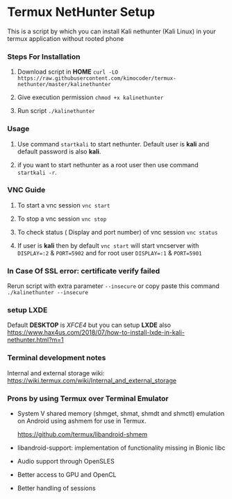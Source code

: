 # Termux NetHunter Setup

This is a script by which you can install Kali nethunter (Kali Linux) in your termux application without rooted phone 

### Steps For Installation

1. Download script in **HOME** `curl -LO https://raw.githubusercontent.com/kimocoder/termux-nethunter/master/kalinethunter`

2. Give execution permission `chmod +x kalinethunter`

3. Run script `./kalinethunter`

### Usage 

1. Use command `startkali` to start nethunter. Default user is __kali__ and default password is also __kali__.

2. if you want to start nethunter as a root user then use command `startkali -r`.

### VNC Guide

1. To start a vnc session `vnc start`

2. To stop a vnc session `vnc stop`

3. To check status ( Display and port number) of vnc session `vnc status`

4. If user is __kali__ then by default `vnc start` will start vncserver with `DISPLAY=:2` & `PORT=5902` and for root user `DISPLAY=:1` & `PORT=5901`

### In Case Of SSL error: certificate verify failed

Rerun script with extra parameter `--insecure` or copy paste this command `./kalinethunter --insecure`

### setup LXDE 

Default __DESKTOP__ is _XFCE4_ but you can setup __LXDE__ also https://www.hax4us.com/2018/07/how-to-install-lxde-in-kali-nethunter.html?m=1


### Terminal development notes

Internal and external storage wiki:
https://wiki.termux.com/wiki/Internal_and_external_storage


### Prons by using Termux over Terminal Emulator
  * System V shared memory (shmget, shmat, shmdt and shmctl) emulation on Android using ashmem for use in Termux.

    https://github.com/termux/libandroid-shmem

  * libandroid-support:
    implementation of functionality missing in Bionic libc

  * Audio support through OpenSLES
  * Better access to GPU and OpenCL
  * Better handling of sessions



